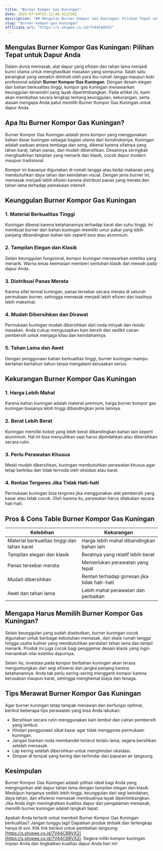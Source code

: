 ```yaml
---
title: "Burner Kompor Gas Kuningan"
date: 2025-07-04T22:11:48.412258Z
description: "## Mengulas Burner Kompor Gas Kuningan: Pilihan Tepat untuk Dapur Anda..."
slug: "burner-kompor-gas-kuningan"
affiliate_url: "https://s.shopee.co.id/7V44C68VX2"
---
```

## Mengulas Burner Kompor Gas Kuningan: Pilihan Tepat untuk Dapur Anda

Dalam dunia memasak, alat dapur yang efisien dan tahan lama menjadi kunci utama untuk menghasilkan masakan yang sempurna. Salah satu perangkat yang semakin diminati oleh para ibu rumah tangga maupun koki profesional adalah **Burner Kompor Gas Kuningan**. Dengan desain elegan dan bahan berkualitas tinggi, kompor gas kuningan menawarkan keunggulan tersendiri yang layak dipertimbangkan. Pada artikel ini, kami akan membahas secara lengkap tentang keunggulan, kekurangan, serta alasan mengapa Anda patut memilih Burner Kompor Gas Kuningan untuk dapur Anda.

## Apa Itu Burner Kompor Gas Kuningan?

Burner Kompor Gas Kuningan adalah jenis kompor yang menggunakan bahan dasar kuningan sebagai bagian utama dari konstruksinya. Kuningan adalah paduan antara tembaga dan seng, dikenal karena sifatnya yang tahan karat, tahan panas, dan mudah dibersihkan. Desainnya seringkali menghadirkan tampilan yang menarik dan klasik, cocok dapur modern maupun tradisional.

Kompor ini biasanya digunakan di rumah tangga atau kedai makanan yang membutuhkan daya tahan dan keindahan visual. Dengan jenis burner ini, memasak menjadi lebih efisien karena distribusi panas yang merata dan tahan lama terhadap pemakaian intensif.

## Keunggulan Burner Kompor Gas Kuningan

### 1. Material Berkualitas Tinggi
Kuningan dikenal karena ketahanannya terhadap karat dan suhu tinggi. Ini membuat burner dari bahan kuningan memiliki umur pakai yang lebih panjang dibandingkan bahan lain seperti besi atau aluminium.

### 2. Tampilan Elegan dan Klasik
Selain keunggulan fungsional, kompor kuningan menawarkan estetika yang menarik. Warna emas keemasan memberi sentuhan klasik dan mewah pada dapur Anda.

### 3. Distribusi Panas Merata
Karena sifat termal kuningan, panas tersebar secara merata di seluruh permukaan burner, sehingga memasak menjadi lebih efisien dan hasilnya lebih maksimal.

### 4. Mudah Dibersihkan dan Dirawat
Permukaan kuningan mudah dibersihkan dari noda minyak dan residu masakan. Anda cukup mengusapkan kain bersih dan sedikit cairan pembersih untuk menjaga kilau dan keindahannya.

### 5. Tahan Lama dan Awet
Dengan penggunaan bahan berkualitas tinggi, burner kuningan mampu bertahan bertahun-tahun tanpa mengalami kerusakan serius.

## Kekurangan Burner Kompor Gas Kuningan

### 1. Harga Lebih Mahal
Karena bahan kuningan adalah material premium, harga burner kompor gas kuningan biasanya lebih tinggi dibandingkan jenis lainnya.

### 2. Berat Lebih Berat
Kuningan memiliki bobot yang lebih berat dibandingkan bahan lain seperti aluminium. Hal ini bisa menyulitkan saat harus dipindahkan atau dibersihkan secara rutin.

### 3. Perlu Perawatan Khusus
Meski mudah dibersihkan, kuningan membutuhkan perawatan khusus agar tetap berkilau dan tidak ternoda oleh oksidasi atau karat.

### 4. Rentan Tergores Jika Tidak Hati-hati
Permukaan kuningan bisa tergores jika menggunakan alat pembersih yang kasar atau tidak cocok. Oleh karena itu, perawatan harus dilakukan secara hati-hati.

## Pros & Cons Table Burner Kompor Gas Kuningan

| **Kelebihan** | **Kekurangan** |
|----------------|----------------|
| Material berkualitas tinggi dan tahan karat | Harga lebih mahal dibandingkan bahan lain |
| Tampilan elegan dan klasik | Beratnya yang relatif lebih berat |
| Panas tersebar merata | Memerlukan perawatan yang tepat |
| Mudah dibersihkan | Rentan terhadap goresan jika tidak hati-hati |
| Awet dan tahan lama | Lebih mahal perawatan dan perbaikan |

## Mengapa Harus Memilih Burner Kompor Gas Kuningan?

Selain keunggulan yang sudah disebutkan, burner kuningan cocok digunakan untuk berbagai kebutuhan memasak, dari skala rumah tangga hingga usaha kuliner yang membutuhkan peralatan tahan lama dan tampil menarik. Produk ini juga cocok bagi penggemar desain klasik yang ingin menambah nilai estetika dapurnya.

Selain itu, investasi pada kompor berbahan kuningan akan terasa menguntungkan dari segi efisiensi dan jangka panjang karena ketahanannya. Anda tak perlu sering-sering mengganti kompor karena kerusakan maupun karat, sehingga menghemat biaya dan tenaga.

## Tips Merawat Burner Kompor Gas Kuningan

Agar burner kuningan tetap tampak menawan dan berfungsi optimal, berikut beberapa tips perawatan yang bisa Anda lakukan:

- Bersihkan secara rutin menggunakan kain lembut dan cairan pembersih yang lembut.
- Hindari penggunaan sikat kasar agar tidak menggores permukaan kuningan.
- Jangan biarkan noda membandel terlarut terlalu lama; segera bersihkan setelah memasak.
- Lap kering setelah dibersihkan untuk menghindari oksidasi.
- Simpan di tempat yang kering dan terhindar dari paparan air langsung.

## Kesimpulan

Burner Kompor Gas Kuningan adalah pilihan ideal bagi Anda yang menginginkan alat dapur tahan lama dengan tampilan elegan dan klasik. Meskipun harganya sedikit lebih tinggi, keunggulan dari segi keindahan, daya tahan, dan efisiensi memasak membuatnya layak dipertimbangkan. Jika Anda ingin meningkatkan kualitas dapur dan pengalaman memasak, memilih burner kuningan adalah langkah tepat.

Apakah Anda tertarik untuk membeli Burner Kompor Gas Kuningan berkualitas? Jangan tunggu lagi! Dapatkan produk terbaik dan terlengkap hanya di sini. Klik link berikut untuk pembelian langsung: [https://s.shopee.co.id/7V44C68VX2](https://s.shopee.co.id/7V44C68VX2). Segera miliki kompor kuningan impian Anda dan tingkatkan kualitas dapur Anda hari ini!